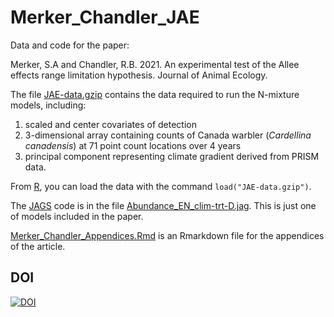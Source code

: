 # Merker_Chandler_JAE

Data and code for the paper:

Merker, S.A and Chandler, R.B. 2021. An experimental test of the Allee effects range limitation hypothesis. Journal of Animal Ecology.

The file [JAE-data.gzip](JAE-data.gzip) contains the data required to run the N-mixture models, including:
1) scaled and center covariates of detection
2) 3-dimensional array containing counts of Canada warbler (*Cardellina canadensis*) at 71 point count locations over 4 years
3) principal component representing climate gradient derived from PRISM data. 

From [R](https://www.r-project.org/), you can load the data with the command `load("JAE-data.gzip")`.

The [JAGS](https://sourceforge.net/projects/mcmc-jags/files/) code is in the file [Abundance_EN_clim-trt-D.jag](Abundance_EN_clim-trt-D.jag). This is just one of models included in the paper.

[Merker_Chandler_Appendices.Rmd](Merker_Chandler_Appendices.Rmd) is an Rmarkdown file for the appendices of the article.


## DOI

[![DOI](https://zenodo.org/badge/DOI/10.5281/zenodo.4238700.svg)](https://doi.org/10.5281/zenodo.4238700)
